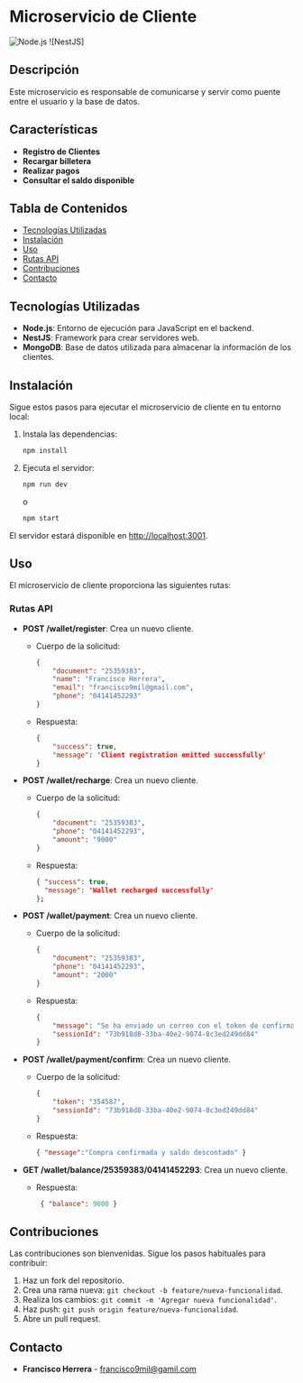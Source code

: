 # Microservicio de Cliente

![Node.js](https://img.shields.io/badge/Node.js-18.x-green.svg)
![NestJS]

## Descripción

Este microservicio es responsable de comunicarse y servir como puente entre el usuario y la base de datos.

## Características

- **Registro de Clientes**
- **Recargar billetera**
- **Realizar pagos**
- **Consultar el saldo disponible**
  
## Tabla de Contenidos

- [Tecnologías Utilizadas](#tecnologías-utilizadas)
- [Instalación](#instalación)
- [Uso](#uso)
- [Rutas API](#rutas-api)
- [Contribuciones](#contribuciones)
- [Contacto](#contacto)

## Tecnologías Utilizadas

- **Node.js**: Entorno de ejecución para JavaScript en el backend.
- **NestJS**: Framework para crear servidores web.
- **MongoDB**: Base de datos utilizada para almacenar la información de los clientes.

## Instalación

Sigue estos pasos para ejecutar el microservicio de cliente en tu entorno local:

1. Instala las dependencias:

    ```bash
    npm install
    ```

2. Ejecuta el servidor:

    ```bash
    npm run dev
    ```
    o
    ```bash
    npm start
    ```

El servidor estará disponible en [http://localhost:3001](http://localhost:3001).

## Uso

El microservicio de cliente proporciona las siguientes rutas:

### Rutas API

- **POST /wallet/register**: Crea un nuevo cliente.
  - Cuerpo de la solicitud:
    ```json
    {
        "document": "25359383",
        "name": "Francisco Herrera",
        "email": "francisco9mil@gmail.com",
        "phone": "04141452293"
    }
    ```
  - Respuesta:
    ```json
    {
        "success": true, 
        "message": 'Client registration emitted successfully' 
    }
    ```

- **POST /wallet/recharge**: Crea un nuevo cliente.
  - Cuerpo de la solicitud:
    ```json
    {
        "document": "25359383",
        "phone": "04141452293",
        "amount": "9000"
    }
    ```
  - Respuesta:
    ```json
    { "success": true, 
      "message": 'Wallet recharged successfully' 
    };
    ```
- **POST /wallet/payment**: Crea un nuevo cliente.
  - Cuerpo de la solicitud:
    ```json
    {
        "document": "25359383",
        "phone": "04141452293",
        "amount": "2000"
    }
    ```
  - Respuesta:
    ```json
    {
        "message": "Se ha enviado un correo con el token de confirmación",
        "sessionId": "73b918d8-33ba-40e2-9074-8c3ed249dd84"
    }
    ```

- **POST /wallet/payment/confirm**: Crea un nuevo cliente.
  - Cuerpo de la solicitud:
    ```json
    {
        "token": "354587",
        "sessionId": "73b918d8-33ba-40e2-9074-8c3ed249dd84"
    }
    ```
  - Respuesta:
    ```json
    { "message":"Compra confirmada y saldo descontado" }
    ```

- **GET /wallet/balance/25359383/04141452293**: Crea un nuevo cliente.
  - Respuesta:
    ```json
     { "balance": 9000 }
    ```

## Contribuciones

Las contribuciones son bienvenidas. Sigue los pasos habituales para contribuir:

1. Haz un fork del repositorio.
2. Crea una rama nueva: `git checkout -b feature/nueva-funcionalidad`.
3. Realiza los cambios: `git commit -m 'Agregar nueva funcionalidad'`.
4. Haz push: `git push origin feature/nueva-funcionalidad`.
5. Abre un pull request.


## Contacto

- **Francisco Herrera** - [francisco9mil@gamil.com](mailto:francisco9mil@gamil.com)
